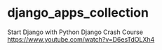 # django_apps_collection
Start Django with Python Django Crash Course  https://www.youtube.com/watch?v=D6esTdOLXh4
